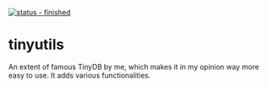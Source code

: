 [![status - finished](https://img.shields.io/badge/status-finished-brightgreen)](https://github.com/johangroe/)
# tinyutils
An extent of famous TinyDB by me, which makes it in my opinion way more easy to use. It adds various functionalities.
